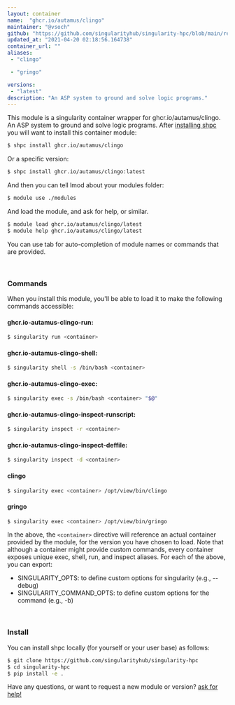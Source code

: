 ```yaml
---
layout: container
name:  "ghcr.io/autamus/clingo"
maintainer: "@vsoch"
github: "https://github.com/singularityhub/singularity-hpc/blob/main/registry/ghcr.io/autamus/clingo/container.yaml"
updated_at: "2021-04-20 02:18:56.164738"
container_url: ""
aliases:
 - "clingo"

 - "gringo"

versions:
 - "latest"
description: "An ASP system to ground and solve logic programs."
---
```


This module is a singularity container wrapper for ghcr.io/autamus/clingo.
An ASP system to ground and solve logic programs.
After [installing shpc](#install) you will want to install this container module:

```bash
$ shpc install ghcr.io/autamus/clingo
```

Or a specific version:

```bash
$ shpc install ghcr.io/autamus/clingo:latest
```

And then you can tell lmod about your modules folder:

```bash
$ module use ./modules
```

And load the module, and ask for help, or similar.

```bash
$ module load ghcr.io/autamus/clingo/latest
$ module help ghcr.io/autamus/clingo/latest
```

You can use tab for auto-completion of module names or commands that are provided.

<br>

### Commands

When you install this module, you'll be able to load it to make the following commands accessible:

#### ghcr.io-autamus-clingo-run:

```bash
$ singularity run <container>
```

#### ghcr.io-autamus-clingo-shell:

```bash
$ singularity shell -s /bin/bash <container>
```

#### ghcr.io-autamus-clingo-exec:

```bash
$ singularity exec -s /bin/bash <container> "$@"
```

#### ghcr.io-autamus-clingo-inspect-runscript:

```bash
$ singularity inspect -r <container>
```

#### ghcr.io-autamus-clingo-inspect-deffile:

```bash
$ singularity inspect -d <container>
```


#### clingo
       
```bash
$ singularity exec <container> /opt/view/bin/clingo
```


#### gringo
       
```bash
$ singularity exec <container> /opt/view/bin/gringo
```



In the above, the `<container>` directive will reference an actual container provided
by the module, for the version you have chosen to load. Note that although a container
might provide custom commands, every container exposes unique exec, shell, run, and
inspect aliases. For each of the above, you can export:

 - SINGULARITY_OPTS: to define custom options for singularity (e.g., --debug)
 - SINGULARITY_COMMAND_OPTS: to define custom options for the command (e.g., -b)

<br>
  
### Install

You can install shpc locally (for yourself or your user base) as follows:

```bash
$ git clone https://github.com/singularityhub/singularity-hpc
$ cd singularity-hpc
$ pip install -e .
```

Have any questions, or want to request a new module or version? [ask for help!](https://github.com/singularityhub/singularity-hpc/issues)